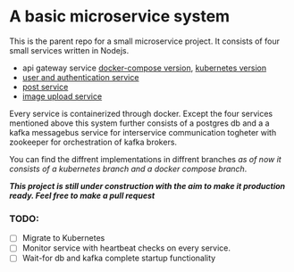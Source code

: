 # A basic microservice system

This is the parent repo for a small microservice project. It consists of four small services written in Nodejs.

- api gateway service [docker-compose version](https://github.com/FelipeNystrom/api-gateway), [kubernetes version](https://github.com/FelipeNystrom/kubernetes-api-gateway)
- [user and authentication service](https://github.com/FelipeNystrom/auth-user-sevice)
- [post service](https://github.com/FelipeNystrom/post-service)
- [image upload service](https://github.com/FelipeNystrom/image-and-video-API)

Every service is containerized through docker. Except the four services mentioned above this system further consists of a postgres db and a a kafka messagebus service for interservice communication togheter with zookeeper for orchestration of kafka brokers.

You can find the diffrent implementations in diffrent branches _as of now it consists of a kubernetes branch and a docker compose branch_.

**_This project is still under construction with the aim to make it production ready. Feel free to make a pull request_**

### TODO:

- [ ] Migrate to Kubernetes
- [ ] Monitor service with heartbeat checks on every service.
- [ ] Wait-for db and kafka complete startup functionality
